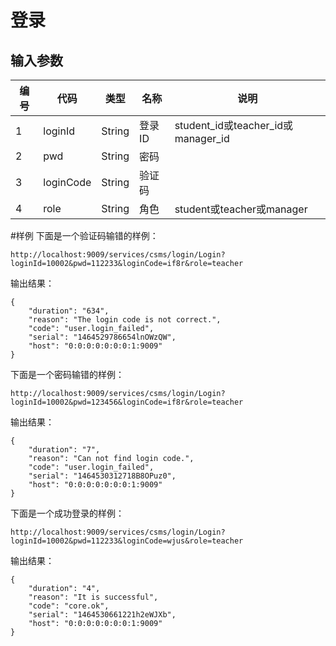 # 登录

## 输入参数
| 编号 | 代码 | 类型 | 名称 | 说明 |
| ---- | ---- | ---- | ---- | ---- |
| 1 | loginId | String | 登录ID | student_id或teacher_id或manager_id |
| 2 | pwd | String | 密码 | |
| 3 | loginCode | String | 验证码 | 
| 4 | role | String | 角色 | student或teacher或manager |


#样例
下面是一个验证码输错的样例：
```url
http://localhost:9009/services/csms/login/Login?loginId=10002&pwd=112233&loginCode=if8r&role=teacher
```

输出结果：
```
{
    "duration": "634",
    "reason": "The login code is not correct.",
    "code": "user.login_failed",
    "serial": "1464529786654lnOWzQW",
    "host": "0:0:0:0:0:0:0:1:9009"
}
```

下面是一个密码输错的样例：
```url
http://localhost:9009/services/csms/login/Login?loginId=10002&pwd=123456&loginCode=if8r&role=teacher
```

输出结果：
```
{
    "duration": "7",
    "reason": "Can not find login code.",
    "code": "user.login_failed",
    "serial": "1464530312718B8OPuz0",
    "host": "0:0:0:0:0:0:0:1:9009"
}
```

下面是一个成功登录的样例：
```url
http://localhost:9009/services/csms/login/Login?loginId=10002&pwd=112233&loginCode=wjus&role=teacher
```

输出结果：
```
{
    "duration": "4",
    "reason": "It is successful",
    "code": "core.ok",
    "serial": "1464530661221h2eWJXb",
    "host": "0:0:0:0:0:0:0:1:9009"
}
```
